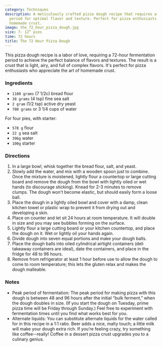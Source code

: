 ```yaml
---
category: Techniques
description: A meticulously crafted pizza dough recipe that requires a 72-hour fermentation
  period for optimal flavor and texture. Perfect for pizza enthusiasts who love a
  homemade crust.
image: the_72_hour_pizza_dough.jpg
size: 7- 12” pies
time: 72 hours
title: The 72 Hour Pizza Dough
---
```

This pizza dough recipe is a labor of love, requiring a 72-hour fermentation period to achieve the perfect balance of flavors and textures. The result is a crust that is light, airy, and full of complex flavors. It's perfect for pizza enthusiasts who appreciate the art of homemade crust.

### Ingredients

* `1100 grams` (7 1/2c) bread flour
* `38 grams` (4 tsp) fine sea salt
* `2 gram` (1/2 tsp) active dry yeast
* `780 grams` or 3 1/4 cups of water

For four pies, with starter:

* `578 g` flour
* `22 g` sea salt
* `396g` water
* `100g` starter

### Directions

1. In a large bowl, whisk together the bread flour, salt, and yeast.
2. Slowly add the water, and mix with a wooden spoon just to combine. Once the mixture is moistened, lightly flour a countertop or large cutting board and remove the dough from the bowl with lightly oiled or wet hands (to discourage sticking). Knead for 2-3 minutes to remove clumps. The dough won't become elastic, but should easily form a loose ball.
3. Place the dough in a lightly oiled bowl and cover with a damp, clean kitchen towel or plastic wrap to prevent it from drying out and developing a skin.
4. Place on counter and let sit 24 hours at room temperature. It will double in size and you may see bubbles forming on the surface.
5. Lightly flour a large cutting board or your kitchen countertop, and place the dough on it. Wet or lightly oil your hands again.
6. Divide dough into seven equal portions and make your dough balls.
7. Place the dough balls into oiled cylindrical airtight containers (deli takeaway containers are ideal), date the containers, and place in the fridge for 48 to 96 hours.
8. Remove from refrigerator at least 1 hour before use to allow the dough to come to room temperature; this lets the gluten relax and makes the dough malleable.

### Notes

* Peak period of fermentation: The peak period for making pizza with this dough is between 48 and 96 hours after the initial “bulk ferment,” when the dough doubles in size. (If you start the dough on Tuesday, prime pizza time will be Friday through Sunday.) Feel free to experiment with fermentation times until you find what works best for you.
* Alternate liquids: You can substitute alternate liquids for the water called for in this recipe in a 1:1 ratio. Beer adds a nice, malty touch; a little milk will make your dough extra rich. If you’re feeling crazy, try something like coffee--really! Coffee in a dessert pizza crust upgrades you to a culinary genius.